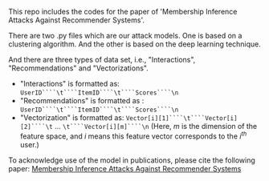 This repo includes the codes for the paper of 'Membership Inference Attacks Against Recommender Systems'.

There are two .py files which are our attack models.
One is based on a clustering algorithm. And the other is based on the deep learning technique.

And there are three types of data set, i.e., "Interactions", "Recommendations" and "Vectorizations".
- "Interactions" is formatted as: ``UserID````\t````ItemID````\t````Scores````\n``
- "Recommendations" is formatted as : ``UserID````\t````ItemID````\t````Scores````\n``
- "Vectorization" is formatted as: ``Vector[i][1]````\t````Vector[i][2]````\t`` ... ``\t````Vector[i][m]````\n`` (Here, $m$ is the dimension of the feature space, and $i$ means this feature vector corresponds to the $i^{th}$ user.)

To acknowledge use of the model in publications, please cite the following paper:
[Membership Inference Attacks Against Recommender Systems](https://arxiv.org/abs/2109.08045)
